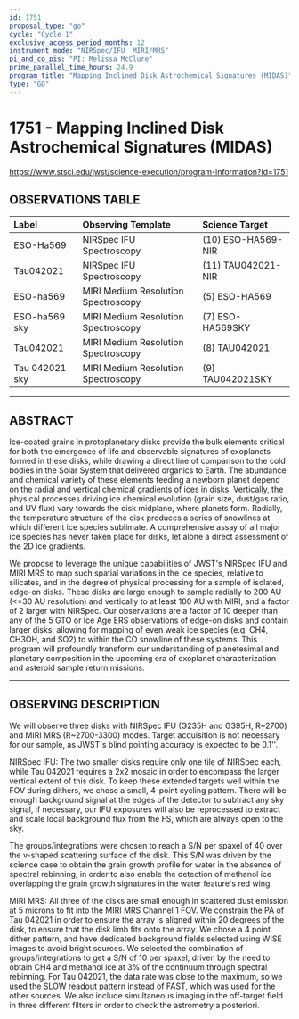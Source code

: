 ```yaml
---
id: 1751
proposal_type: "go"
cycle: "Cycle 1"
exclusive_access_period_months: 12
instrument_mode: "NIRSpec/IFU  MIRI/MRS"
pi_and_co_pis: "PI: Melissa McClure"
prime_parallel_time_hours: 24.9
program_title: "Mapping Inclined Disk Astrochemical Signatures (MIDAS)"
type: "GO"
---
```

# 1751 - Mapping Inclined Disk Astrochemical Signatures (MIDAS)
https://www.stsci.edu/jwst/science-execution/program-information?id=1751
## OBSERVATIONS TABLE
| Label              | Observing Template                  | Science Target      |
| :----------------- | :---------------------------------- | :------------------ |
| ESO-Ha569          | NIRSpec IFU Spectroscopy            | (10) ESO-HA569-NIR  |
| Tau042021          | NIRSpec IFU Spectroscopy            | (11) TAU042021-NIR  |
| ESO-ha569          | MIRI Medium Resolution Spectroscopy | (5) ESO-HA569       |
| ESO-ha569 sky      | MIRI Medium Resolution Spectroscopy | (7) ESO-HA569SKY    |
| Tau042021          | MIRI Medium Resolution Spectroscopy | (8) TAU042021       |
| Tau 042021 sky     | MIRI Medium Resolution Spectroscopy | (9) TAU042021SKY    |

---

## ABSTRACT

Ice-coated grains in protoplanetary disks provide the bulk elements critical for both the emergence of life and observable signatures of exoplanets formed in these disks, while drawing a direct line of comparison to the cold bodies in the Solar System that delivered organics to Earth. The abundance and chemical variety of these elements feeding a newborn planet depend on the radial and vertical chemical gradients of ices in disks. Vertically, the physical processes driving ice chemical evolution (grain size, dust/gas ratio, and UV flux) vary towards the disk midplane, where planets form. Radially, the temperature structure of the disk produces a series of snowlines at which different ice species sublimate. A comprehensive assay of all major ice species has never taken place for disks, let alone a direct assessment of the 2D ice gradients.

We propose to leverage the unique capabilities of JWST's NIRSpec IFU and MIRI MRS to map such spatial variations in the ice species, relative to silicates, and in the degree of physical processing for a sample of isolated, edge-on disks. These disks are large enough to sample radially to 200 AU (<=30 AU resolution) and vertically to at least 100 AU with MIRI, and a factor of 2 larger with NIRSpec. Our observations are a factor of 10 deeper than any of the 5 GTO or Ice Age ERS observations of edge-on disks and contain larger disks, allowing for mapping of even weak ice species (e.g. CH4, CH3OH, and SO2) to within the CO snowline of these systems. This program will profoundly transform our understanding of planetesimal and planetary composition in the upcoming era of exoplanet characterization and asteroid sample return missions.

---

## OBSERVING DESCRIPTION

We will observe three disks with NIRSpec IFU (G235H and G395H, R~2700) and MIRI MRS (R~2700-3300) modes. Target acquisition is not necessary for our sample, as JWST's blind pointing accuracy is expected to be 0.1''.

NIRSpec IFU: The two smaller disks require only one tile of NIRSpec each, while Tau 042021 requires a 2x2 mosaic in order to encompass the larger vertical extent of this disk. To keep these extended targets well within the FOV during dithers, we chose a small, 4-point cycling pattern. There will be enough background signal at the edges of the detector to subtract any sky signal, if necessary, our IFU exposures will also be reprocessed to extract and scale local background flux from the FS, which are always open to the sky.

The groups/integrations were chosen to reach a S/N per spaxel of 40 over the v-shaped scattering surface of the disk. This S/N was driven by the science case to obtain the grain growth profile for water in the absence of spectral rebinning, in order to also enable the detection of methanol ice overlapping the grain growth signatures in the water feature's red wing.

MIRI MRS: All three of the disks are small enough in scattered dust emission at 5 microns to fit into the MIRI MRS Channel 1 FOV. We constrain the PA of Tau 042021 in order to ensure the array is aligned within 20 degrees of the disk, to ensure that the disk limb fits onto the array. We chose a 4 point dither pattern, and have dedicated background fields selected using WISE images to avoid bright sources. We selected the combination of groups/integrations to get a S/N of 10 per spaxel, driven by the need to obtain CH4 and methanol ice at 3% of the continuum through spectral rebinning. For Tau 042021, the data rate was close to the maximum, so we used the SLOW readout pattern instead of FAST, which was used for the other sources. We also include simultaneous imaging in the off-target field in three different filters in order to check the astrometry a posteriori.